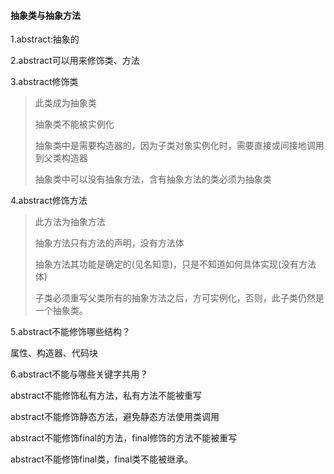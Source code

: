 #### 抽象类与抽象方法

1.abstract:抽象的

2.abstract可以用来修饰类、方法

3.abstract修饰类

> 此类成为抽象类
>
> 抽象类不能被实例化
>
> 抽象类中是需要构造器的，因为子类对象实例化时，需要直接或间接地调用到父类构造器
>
> 抽象类中可以没有抽象方法，含有抽象方法的类必须为抽象类

4.abstract修饰方法

> 此方法为抽象方法
>
> 抽象方法只有方法的声明，没有方法体
>
> 抽象方法其功能是确定的(见名知意)，只是不知道如何具体实现(没有方法体)
>
> 子类必须重写父类所有的抽象方法之后，方可实例化，否则，此子类仍然是一个抽象类。

5.abstract不能修饰哪些结构？

属性、构造器、代码块

6.abstract不能与哪些关键字共用？

abstract不能修饰私有方法，私有方法不能被重写

abstract不能修饰静态方法，避免静态方法使用类调用

abstract不能修饰final的方法，final修饰的方法不能被重写

abstract不能修饰final类，final类不能被继承。